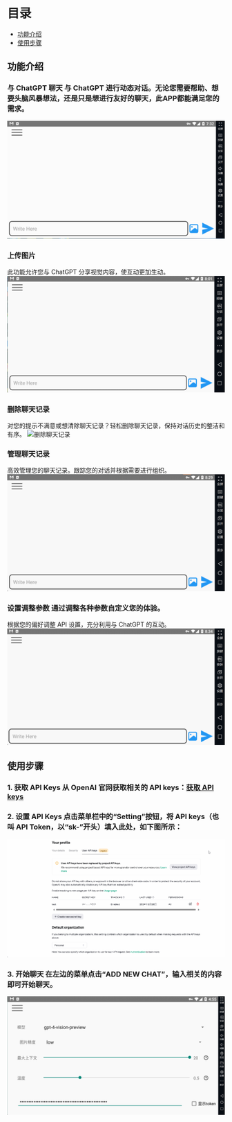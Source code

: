 # 目录 
- [功能介绍](#功能介绍) 
- [使用步骤](#使用步骤) 
## 功能介绍 
### 与 ChatGPT 聊天 与 ChatGPT 进行动态对话。无论您需要帮助、想要头脑风暴想法，还是只是想进行友好的聊天，此APP都能满足您的需求。 
![聊天示例](images/聊天示例.gif) 
### 上传图片 
此功能允许您与 ChatGPT 分享视觉内容，使互动更加生动。 
![上传图片示例](images/上传图片.gif) 
### 删除聊天记录
对您的提示不满意或想清除聊天记录？轻松删除聊天记录，保持对话历史的整洁和有序。 
![删除聊天记录](images/删除聊天记录.gif) 
### 管理聊天记录 
高效管理您的聊天记录。跟踪您的对话并根据需要进行组织。 
![管理聊天记录](images/聊天记录管理.gif) 
### 设置调整参数 通过调整各种参数自定义您的体验。
根据您的偏好调整 API 设置，充分利用与 ChatGPT 的互动。 
![设置调整参数](images/设置调整参数.gif) 
## 使用步骤 
### 1. 获取 API Keys 从 OpenAI 官网获取相关的 API keys：[获取 API keys](https://platform.openai.com/settings/profile?tab=api-keys) 
### 2. 设置 API Keys 点击菜单栏中的“Setting”按钮，将 API keys（也叫 API Token，以“sk-”开头）填入此处，如下图所示： 
![设置 API keys](images/guideAPIKEY.gif) 
### 3. 开始聊天 在左边的菜单点击“ADD NEW CHAT”，输入相关的内容即可开始聊天。 
![开始聊天](images/startChat.gif)

